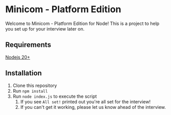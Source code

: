 # Minicom - Platform Edition

Welcome to Minicom - Platform Edition for Node! This is a project to help you set up for your interview later on.

## Requirements

[Nodejs 20+](https://nodejs.org/en)

## Installation

1. Clone this repository
2. Run `npm install` 
3. Run `node index.js` to execute the script
   1. If you see `All set!` printed out you're all set for the interview!
   2. If you can't get it working, please let us know ahead of the interview.
